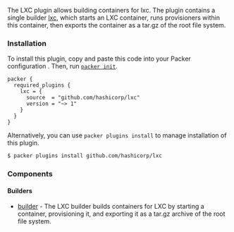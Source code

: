 The LXC plugin allows building containers for lxc. The plugin contains a single builder [lxc](/docs/builders/lxc.mdx),
which starts an LXC container, runs provisioners within this container, then exports the container
as a tar.gz of the root file system.

### Installation

To install this plugin, copy and paste this code into your Packer configuration .
Then, run [`packer init`](https://www.packer.io/docs/commands/init).

```hcl
packer {
  required_plugins {
    lxc = {
      source  = "github.com/hashicorp/lxc"
      version = "~> 1"
    }
  }
}
```

Alternatively, you can use `packer plugins install` to manage installation of this plugin.

```sh
$ packer plugins install github.com/hashicorp/lxc
```

### Components

#### Builders

- [builder](/packer/integrations/hashicorp/lxc/latest/components/builder/lxc) - The LXC builder builds containers for LXC by starting
  a container, provisioning it, and exporting it as a tar.gz archive of the root file system.
